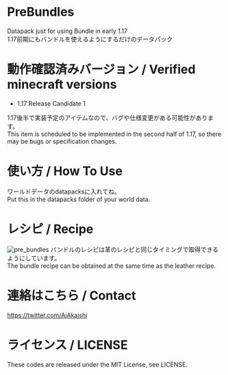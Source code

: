 # PreBundles
Datapack just for using Bundle in early 1.17  
1.17前期にもバンドルを使えるようにするだけのデータパック

# 動作確認済みバージョン / Verified minecraft versions

- 1.17 Release Candidate 1

1.17後半で実装予定のアイテムなので、バグや仕様変更がある可能性があります。  
This item is scheduled to be implemented in the second half of 1.17, so there may be bugs or specification changes.

# 使い方 / How To Use

ワールドデータのdatapacksに入れてね。  
Put this in the datapacks folder of your world data.

# レシピ / Recipe

![pre_bundles](https://user-images.githubusercontent.com/39216832/120884480-6cb43500-c61e-11eb-8d0b-5d58e8d69d5e.png)
バンドルのレシピは革のレシピと同じタイミングで取得できるようにしています。  
The bundle recipe can be obtained at the same time as the leather recipe.

# 連絡はこちら / Contact

https://twitter.com/AiAkaishi

# ライセンス / LICENSE

These codes are released under the MIT License, see LICENSE.
